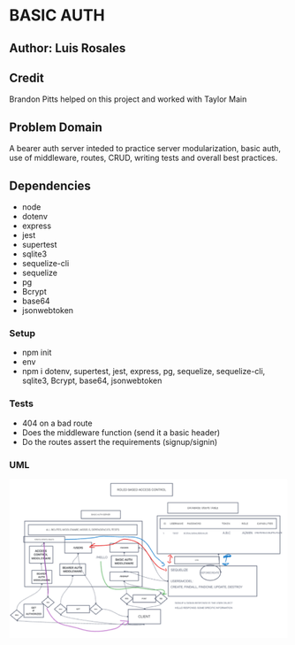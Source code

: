 # BASIC AUTH

## Author: Luis Rosales

## Credit

Brandon Pitts helped on this project and worked with Taylor Main

## Problem Domain

A bearer auth server inteded to practice server modularization, basic auth, use of middleware, routes, CRUD, writing tests and overall best practices.

## Dependencies

* node
* dotenv
* express
* jest
* supertest
* sqlite3
* sequelize-cli
* sequelize
* pg
* Bcrypt
* base64
* jsonwebtoken


### Setup

* npm init
* env
* npm i dotenv, supertest, jest, express, pg, sequelize, sequelize-cli, sqlite3, Bcrypt, base64, jsonwebtoken

### Tests

* 404 on a bad route
* Does the middleware function (send it a basic header)
* Do the routes assert the requirements (signup/signin)

### UML

![Lab 8 UML](./img/uml-lab8.png)
